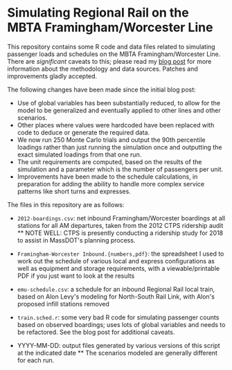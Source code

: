 # Simulating Regional Rail on the MBTA Framingham/Worcester Line

This repository contains some R code and data files related to
simulating passenger loads and schedules on the MBTA
Framingham/Worcester Line.  There are *significant* caveats to this;
please read my [blog post](https://blog.bimajority.org/2018/08/05/in-which-i-waste-an-entire-weekend-modeling-one-line-of-regional-rail-in-am-peak/)
for more information about the methodology and data sources.
Patches and improvements gladly accepted.

The following changes have been made since the initial blog post:
* Use of global variables has been substantially reduced, to allow for
the model to be generalized and eventually applied to other lines and
other scenarios.
* Other places where values were hardcoded have been replaced with
code to deduce or generate the required data.
* We now run 250 Monte Carlo trials and output the 90th percentile
loadings rather than just running the simulation once and outputting
the exact simulated loadings from that one run.
* The unit requirements are computed, based on the results of the
simulation and a parameter which is the number of passengers per unit.
* Improvements have been made to the schedule calculations, in
preparation for adding the ability to handle more complex service
patterns like short turns and expresses.

The files in this repository are as follows:

* `2012-boardings.csv`: net inbound Framingham/Worcester boardings at all
stations for all AM departures, taken from the 2012 CTPS ridership
audit
** NOTE WELL: CTPS is presently conducting a ridership study for 2018
to assist in MassDOT's planning process.

* `Framingham-Worcester Inbound.{numbers,pdf}`: the spreadsheet I used to
work out the schedule of various local and express configurations as
well as equipment and storage requirements, with a viewable/printable
PDF if you just want to look at the results

* `emu-schedule.csv`: a schedule for an inbound Regional Rail local train,
based on Alon Levy's modeling for North-South Rail Link, with Alon's
proposed infill stations removed

* `train.sched.r`: some very bad R code for simulating passenger counts
based on observed boardings; uses lots of global variables and needs
to be refactored.  See the blog post for additional caveats.

* YYYY-MM-DD: output files generated by various versions of this script at
the indicated date
** The scenarios modeled are generally different for each run.
